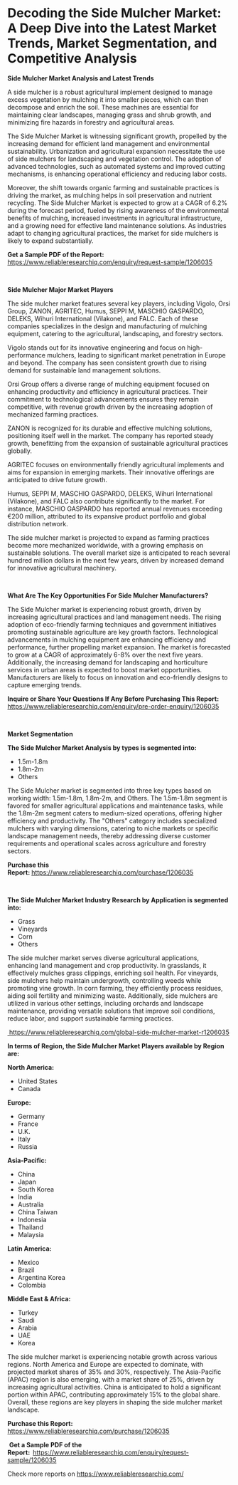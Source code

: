 <p><h1>Decoding the Side Mulcher Market: A Deep Dive into the Latest Market Trends, Market Segmentation, and Competitive Analysis</h1></p><p><strong>Side Mulcher Market Analysis and Latest Trends</strong></p>
<p><p>A side mulcher is a robust agricultural implement designed to manage excess vegetation by mulching it into smaller pieces, which can then decompose and enrich the soil. These machines are essential for maintaining clear landscapes, managing grass and shrub growth, and minimizing fire hazards in forestry and agricultural areas.</p><p>The Side Mulcher Market is witnessing significant growth, propelled by the increasing demand for efficient land management and environmental sustainability. Urbanization and agricultural expansion necessitate the use of side mulchers for landscaping and vegetation control. The adoption of advanced technologies, such as automated systems and improved cutting mechanisms, is enhancing operational efficiency and reducing labor costs.</p><p>Moreover, the shift towards organic farming and sustainable practices is driving the market, as mulching helps in soil preservation and nutrient recycling. The Side Mulcher Market is expected to grow at a CAGR of 6.2% during the forecast period, fueled by rising awareness of the environmental benefits of mulching, increased investments in agricultural infrastructure, and a growing need for effective land maintenance solutions. As industries adapt to changing agricultural practices, the market for side mulchers is likely to expand substantially.</p></p>
<p><strong>Get a Sample PDF of the Report:&nbsp;</strong> <a href="https://www.reliableresearchiq.com/enquiry/request-sample/1206035?utm_campaign=1877&utm_medium=2&utm_source=Github&utm_content=ia&utm_term=10042025&utm_id=side-mulcher">https://www.reliableresearchiq.com/enquiry/request-sample/1206035</a></p>
<p>&nbsp;</p>
<p><strong>Side Mulcher Major Market Players</strong></p>
<p><p>The side mulcher market features several key players, including Vigolo, Orsi Group, ZANON, AGRITEC, Humus, SEPPI M, MASCHIO GASPARDO, DELEKS, Wihuri International (Vilakone), and FALC. Each of these companies specializes in the design and manufacturing of mulching equipment, catering to the agricultural, landscaping, and forestry sectors.</p><p>Vigolo stands out for its innovative engineering and focus on high-performance mulchers, leading to significant market penetration in Europe and beyond. The company has seen consistent growth due to rising demand for sustainable land management solutions.</p><p>Orsi Group offers a diverse range of mulching equipment focused on enhancing productivity and efficiency in agricultural practices. Their commitment to technological advancements ensures they remain competitive, with revenue growth driven by the increasing adoption of mechanized farming practices.</p><p>ZANON is recognized for its durable and effective mulching solutions, positioning itself well in the market. The company has reported steady growth, benefitting from the expansion of sustainable agricultural practices globally. </p><p>AGRITEC focuses on environmentally friendly agricultural implements and aims for expansion in emerging markets. Their innovative offerings are anticipated to drive future growth.</p><p>Humus, SEPPI M, MASCHIO GASPARDO, DELEKS, Wihuri International (Vilakone), and FALC also contribute significantly to the market. For instance, MASCHIO GASPARDO has reported annual revenues exceeding €200 million, attributed to its expansive product portfolio and global distribution network.</p><p>The side mulcher market is projected to expand as farming practices become more mechanized worldwide, with a growing emphasis on sustainable solutions. The overall market size is anticipated to reach several hundred million dollars in the next few years, driven by increased demand for innovative agricultural machinery.</p></p>
<p>&nbsp;</p>
<p><strong>What Are The Key Opportunities For Side Mulcher Manufacturers?</strong></p>
<p><p>The Side Mulcher market is experiencing robust growth, driven by increasing agricultural practices and land management needs. The rising adoption of eco-friendly farming techniques and government initiatives promoting sustainable agriculture are key growth factors. Technological advancements in mulching equipment are enhancing efficiency and performance, further propelling market expansion. The market is forecasted to grow at a CAGR of approximately 6-8% over the next five years. Additionally, the increasing demand for landscaping and horticulture services in urban areas is expected to boost market opportunities. Manufacturers are likely to focus on innovation and eco-friendly designs to capture emerging trends.</p></p>
<p><strong>Inquire or Share Your Questions If Any Before Purchasing This Report:</strong> <a href="https://www.reliableresearchiq.com/enquiry/pre-order-enquiry/1206035?utm_campaign=1877&utm_medium=2&utm_source=Github&utm_content=ia&utm_term=10042025&utm_id=side-mulcher">https://www.reliableresearchiq.com/enquiry/pre-order-enquiry/1206035</a></p>
<p>&nbsp;</p>
<p><strong>Market Segmentation</strong></p>
<p><strong>The Side Mulcher Market Analysis by types is segmented into:</strong></p>
<p><ul><li>1.5m-1.8m</li><li>1.8m-2m</li><li>Others</li></ul></p>
<p><p>The Side Mulcher market is segmented into three key types based on working width: 1.5m-1.8m, 1.8m-2m, and Others. The 1.5m-1.8m segment is favored for smaller agricultural applications and maintenance tasks, while the 1.8m-2m segment caters to medium-sized operations, offering higher efficiency and productivity. The "Others" category includes specialized mulchers with varying dimensions, catering to niche markets or specific landscape management needs, thereby addressing diverse customer requirements and operational scales across agriculture and forestry sectors.</p></p>
<p><strong>Purchase this Report:&nbsp;</strong><a href="https://www.reliableresearchiq.com/purchase/1206035?utm_campaign=1877&utm_medium=2&utm_source=Github&utm_content=ia&utm_term=10042025&utm_id=side-mulcher">https://www.reliableresearchiq.com/purchase/1206035</a></p>
<p>&nbsp;</p>
<p><strong>The Side Mulcher Market Industry Research by Application is segmented into:</strong></p>
<p><ul><li>Grass</li><li>Vineyards</li><li>Corn</li><li>Others</li></ul></p>
<p><p>The side mulcher market serves diverse agricultural applications, enhancing land management and crop productivity. In grasslands, it effectively mulches grass clippings, enriching soil health. For vineyards, side mulchers help maintain undergrowth, controlling weeds while promoting vine growth. In corn farming, they efficiently process residues, aiding soil fertility and minimizing waste. Additionally, side mulchers are utilized in various other settings, including orchards and landscape maintenance, providing versatile solutions that improve soil conditions, reduce labor, and support sustainable farming practices.</p></p>
<p><a href="https://www.reliableresearchiq.com/global-side-mulcher-market-r1206035?utm_campaign=1877&utm_medium=2&utm_source=Github&utm_content=ia&utm_term=10042025&utm_id=side-mulcher">&nbsp;https://www.reliableresearchiq.com/global-side-mulcher-market-r1206035</a></p>
<p><strong>In terms of Region, the Side Mulcher Market Players available by Region are:</strong></p>
<p>
    <p> <strong> North America: </strong>
        <ul>
            <li>United States</li>
            <li>Canada</li>
        </ul>
        </p> 
    <p> <strong> Europe: </strong>
        <ul>
            <li>Germany</li>
            <li>France</li>
            <li>U.K.</li>
            <li>Italy</li>
            <li>Russia</li>
        </ul>
        </p> 
    <p> <strong> Asia-Pacific: </strong>
        <ul>
            <li>China</li>
            <li>Japan</li>
            <li>South Korea</li>
            <li>India</li>
            <li>Australia</li>
            <li>China Taiwan</li>
            <li>Indonesia</li>
            <li>Thailand</li>
            <li>Malaysia</li>
        </ul>
        </p> 
    <p> <strong> Latin America: </strong>
        <ul>
            <li>Mexico</li>
            <li>Brazil</li>
            <li>Argentina Korea</li>
            <li>Colombia</li>
        </ul>
        </p> 
    <p> <strong> Middle East & Africa: </strong>
        <ul>
            <li>Turkey</li>
            <li>Saudi</li>
            <li>Arabia</li>
            <li>UAE</li>
            <li>Korea</li>
        </ul>
    </p>
    </p>
<p><p>The side mulcher market is experiencing notable growth across various regions. North America and Europe are expected to dominate, with projected market shares of 35% and 30%, respectively. The Asia-Pacific (APAC) region is also emerging, with a market share of 25%, driven by increasing agricultural activities. China is anticipated to hold a significant portion within APAC, contributing approximately 15% to the global share. Overall, these regions are key players in shaping the side mulcher market landscape.</p></p>
<p><strong>Purchase this Report: </strong><a href="https://www.reliableresearchiq.com/purchase/1206035?utm_campaign=1877&utm_medium=2&utm_source=Github&utm_content=ia&utm_term=10042025&utm_id=side-mulcher">https://www.reliableresearchiq.com/purchase/1206035</a></p>
<p>&nbsp;<strong>Get a Sample PDF of the Report:&nbsp;&nbsp;</strong><a href="https://www.reliableresearchiq.com/enquiry/request-sample/1206035?utm_campaign=1877&utm_medium=2&utm_source=Github&utm_content=ia&utm_term=10042025&utm_id=side-mulcher">https://www.reliableresearchiq.com/enquiry/request-sample/1206035</a></p>
<p><strong></strong></p>
<p>Check more reports on <a href="https://www.reliableresearchiq.com/?utm_campaign=1877&utm_medium=2&utm_source=Github&utm_content=ia&utm_term=10042025&utm_id=side-mulcher">https://www.reliableresearchiq.com/</a></p>